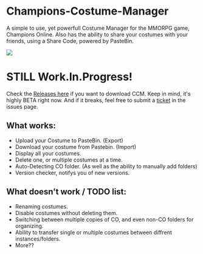 # Champions-Costume-Manager
A simple to use, yet powerfull Costume Manager for the MMORPG game, Champions Online. Also has the ability to share your costumes with your friends, using a Share Code, powered by PasteBin.

![](http://i.gyazo.com/eb07a7dc3bea06b9787507fccdaa9f64.png)

# STILL Work.In.Progress!
Check the [Releases here](https://github.com/Norway174/Champions-Costume-Manager/releases) if you want to download CCM.
Keep in mind, it's highly BETA right now. And if it breaks, feel free to submit a [ticket](https://github.com/Norway174/Champions-Costume-Manager/issues) in the issues page.

## What works:
- Upload your Costume to PasteBin. (Export)
- Download your costume from Pastebin. (Import)
- Display all your costumes.
- Delete one, or multiple costumes at a time.
- Auto-Detecting CO folder. (As well as the ability to manually add folders)
- Version checker, notifys you of new versions.

## What doesn't work / TODO list:

- Renaming costumes.
- Disable costumes without deleting them.
- Switching between multiple copies of CO, and even non-CO folders for organizing.
- Ability to transfer single or multiple costumes between diffrent instances/folders.
- More??
